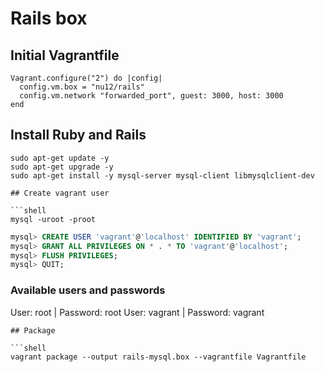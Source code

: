 # Rails box

## Initial Vagrantfile

```
Vagrant.configure("2") do |config|
  config.vm.box = "nu12/rails"
  config.vm.network "forwarded_port", guest: 3000, host: 3000
end
```

## Install Ruby and Rails

```shell
sudo apt-get update -y
sudo apt-get upgrade -y
sudo apt-get install -y mysql-server mysql-client libmysqlclient-dev

## Create vagrant user

```shell
mysql -uroot -proot
```
```sql
mysql> CREATE USER 'vagrant'@'localhost' IDENTIFIED BY 'vagrant';
mysql> GRANT ALL PRIVILEGES ON * . * TO 'vagrant'@'localhost';
mysql> FLUSH PRIVILEGES;
mysql> QUIT;
```

### Available users and passwords
User: root 		| Password: root
User: vagrant 	| Password: vagrant

```
## Package

```shell
vagrant package --output rails-mysql.box --vagrantfile Vagrantfile
```
